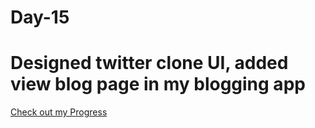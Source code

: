 # Day-15
# Designed twitter clone UI, added view blog page in my blogging app

[Check out my Progress](https://100daysofcode2023.netlify.app)